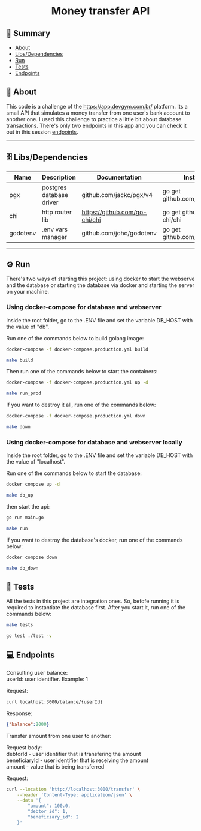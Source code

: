 <h1 align="center">Money transfer API</h1>

## 📜 Summary
- [About](#About)
- [Libs/Dependencies](#Libs/Dependencies)
- [Run](#Run)
- [Tests](#Tests)
- [Endpoints](#Endpoints)


<a id="About"></a> 
## 📃 About
This code is a challenge of the https://app.devgym.com.br/ platform. Its a small API that simulates a money transfer from one user's 
bank account to another one. I used this challenge to practice a little bit about database transactions. There's only two endpoints in this app and you can check it out in this session <a href="#Endpoints">endpoints</a>. 

---
<a id="Libs/Dependencies"></a> 
## 🗄 Libs/Dependencies </br>

| Name        | Description | Documentation | Installation |
| ----------- | ----------- | ------------- | ----------- |     
| pgx      | postgres database driver       |  github.com/jackc/pgx/v4 |  go get github.com/jackc/pgx/v4      |
| chi               |  http router  lib | https://github.com/go-chi/chi                   | go get github.com/go-chi/chi   |
| godotenv             | .env vars manager              | github.com/joho/godotenv             | go get github.com/joho/godotenv    | 

---

<a id="Run"></a> 
## ⚙️ Run

There's two ways of starting this project: using docker to start the webserve and the database or starting the database via docker and
starting the server on your machine.


### Using docker-compose for database and webserver

Inside the root folder, go to the .ENV file and set the variable DB_HOST with the value of "db". <br>

Run one of the commands below to build golang image:

```bash
docker-compose -f docker-compose.production.yml build
```

```bash
make build
```

Then run one of the commands below to start the containers:

```bash
docker-compose -f docker-compose.production.yml up -d
```

```bash
make run_prod
```

If you want to destroy it all, run one of the commands below:

```bash
docker-compose -f docker-compose.production.yml down
```

```bash
make down
```

### Using docker-compose for database and webserver locally

Inside the root folder, go to the .ENV file and set the variable DB_HOST with the value of "localhost". <br>

Run one of the commands below to start the database:

```bash
docker compose up -d
```

```bash
make db_up
```

then start the api:

```bash
go run main.go
```

```bash
make run
```

If you want to destroy the database's docker, run one of the commands below:

```bash
docker compose down 
```

```bash
make db_down
```

<a id="Tests"></a> 
## 🧪 Tests

All the tests in this project are integration ones. So, befofe running it is required
to instantiate the database first. After you start it, run one of the commands below:

```bash
make tests
```

```bash
go test ./test -v
```

<a id="Endpoints"></a> 
## 💻 Endpoints

Consulting user balance: <br>
userId: user identifier. Example: 1<br>

Request: 

```bash
curl localhost:3000/balance/{userId}
```

Response: 

```json
{"balance":2000}
```

Transfer amount from one user to another:

Request body:<br>
debtorId - user identifier that is transfering the amount<br>
beneficiaryId - user identifier that is receiving the amount<br>
amount - value that is being transferred<br>

Request: 

```bash
curl --location 'http://localhost:3000/transfer' \
    --header 'Content-Type: application/json' \
    --data '{
        "amount": 100.0,
        "debtor_id": 1,
        "beneficiary_id": 2
    }'
```
